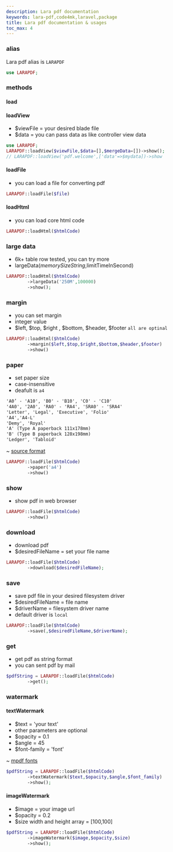 ```yaml
---
description: Lara pdf documentation
keywords: lara-pdf,code4mk,laravel,package
title: Lara pdf documentation & usages
toc_max: 4
---
```


### alias

Lara pdf alias is `LARAPDF`

```php
use LARAPDF;
```

### methods

#### load

#### loadView

* $viewFile = your desired blade file
* $data = you can pass data as like controller view data

```php
use LARAPDF;
LARAPDF::loadView($viewFile,$data=[],$mergeData=[])->show();
// LARAPDF::loadView('pdf.welcome',['data'=>$mydata])->show
```

#### loadFile

* you can load a file for converting pdf

```php
LARAPDF::loadFile($file)
```

#### loadHtml

* you can load core html code

```php
LARAPDF::loadHtml($htmlCode)
```

### large data

* 6k+ table row tested, you can try more
* largeData($memorySizeString,$limitTimeInSecond)

```php
LARAPDF::loadHtml($htmlCode)
        ->largeData('250M',100000)
        ->show();
```

### margin

* you can set margin
* integer value
* $left, $top, $right , $bottom, $header, $footer `all are optinal`

```php
LARAPDF::loadHtml($htmlCode)
        ->margin($left,$top,$right,$bottom,$header,$footer)
        ->show()
```

### paper

* set  paper size
*  case-insensitive
* deafult is `a4`

```txt
'A0’ - 'A10', 'B0' - 'B10', 'C0' - 'C10'
'4A0', '2A0', 'RA0' - 'RA4', 'SRA0' - 'SRA4'
'Letter', 'Legal', 'Executive', 'Folio'
'A4','A4-L'
'Demy', 'Royal'
'A' (Type A paperback 111x178mm)
'B' (Type B paperback 128x198mm)
'Ledger', 'Tabloid'
```

~ [source format](https://mpdf.github.io/reference/mpdf-functions/construct.html#variables-with-defaults-from-constructor)

```php
LARAPDF::loadFile($htmlCode)
        ->paper('a4')
        ->show()
```

### show

* show pdf in web browser

```php
LARAPDF::loadFile($htmlCode)
        ->show()
```

### download

* download pdf
* $desiredFileName = set your file name
```php
LARAPDF::loadFile($htmlCode)
        ->download($desiredFileName);
```

### save

* save pdf file in your desired filesystem driver
* $desiredFileName = file name
* $driverName = filesystem driver name
* default driver is `local`

```php
LARAPDF::loadFile($htmlCode)
        ->save(,$desiredFileName,$driverName);
```

### get

* get pdf as string format
* you can sent pdf by mail  

```php
$pdfString = LARAPDF::loadFile($htmlCode)
        ->get();
```

### watermark

#### textWatermark

* $text = 'your text'
* other parameters are optional
* $opacity = 0.1
* $angle = 45
* $font-family = 'font'

~ [mpdf fonts](https://github.com/mpdf/mpdf/blob/development/src/Config/FontVariables.php)

```php
$pdfString = LARAPDF::loadFile($htmlCode)
        ->textWatermark($text,$opacity,$angle,$font_family)
        ->show();
```

#### imageWatermark

* $image = your image url
* $opacity = 0.2
* $size width and height array = [100,100]

```php
$pdfString = LARAPDF::loadFile($htmlCode)
        ->imageWatermark($image,$opacity,$size)
        ->show();
```
